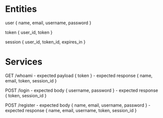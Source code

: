 # Entities

  user {
    name,
    email,
    username,
    password
  }

  token {
    user_id,
    token
  }

  session {
    user_id,
    token_id,
    expires_in
  }

# Services

  GET /whoami
    - expected payload {
      token
    }
    - expected response {
      name,
      email,
      token,
      session_id
    }

  POST /login
    - expected body {
      username,
      password
    }
    - expected response {
      token,
      session_id
    }

  POST /register
    - expected body {
      name,
      email,
      username,
      password
    }
    - expected response {
      name,
      email,
      username,
      token,
      session_id
    }